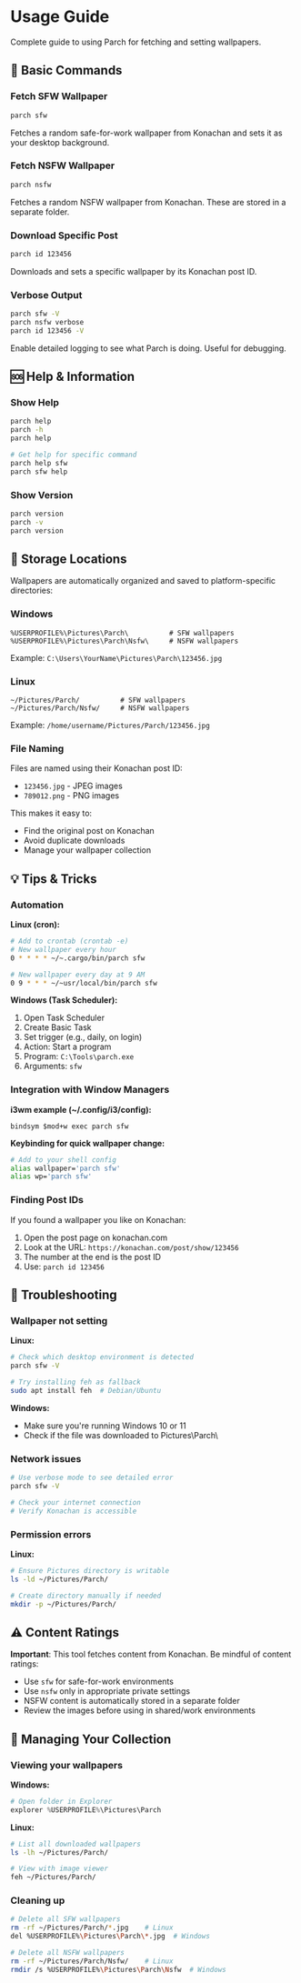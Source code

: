 # Usage Guide

Complete guide to using Parch for fetching and setting wallpapers.

## 📖 Basic Commands

### Fetch SFW Wallpaper

```bash
parch sfw
```

Fetches a random safe-for-work wallpaper from Konachan and sets it as your desktop background.

### Fetch NSFW Wallpaper

```bash
parch nsfw
```

Fetches a random NSFW wallpaper from Konachan. These are stored in a separate folder.

### Download Specific Post

```bash
parch id 123456
```

Downloads and sets a specific wallpaper by its Konachan post ID.

### Verbose Output

```bash
parch sfw -V
parch nsfw verbose
parch id 123456 -V
```

Enable detailed logging to see what Parch is doing. Useful for debugging.

## 🆘 Help & Information

### Show Help

```bash
parch help
parch -h
parch help

# Get help for specific command
parch help sfw
parch sfw help
```

### Show Version

```bash
parch version
parch -v
parch version
```

## 📁 Storage Locations

Wallpapers are automatically organized and saved to platform-specific directories:

### Windows
```
%USERPROFILE%\Pictures\Parch\          # SFW wallpapers
%USERPROFILE%\Pictures\Parch\Nsfw\     # NSFW wallpapers
```

Example: `C:\Users\YourName\Pictures\Parch\123456.jpg`

### Linux
```
~/Pictures/Parch/          # SFW wallpapers
~/Pictures/Parch/Nsfw/     # NSFW wallpapers
```

Example: `/home/username/Pictures/Parch/123456.jpg`

### File Naming

Files are named using their Konachan post ID:
- `123456.jpg` - JPEG images
- `789012.png` - PNG images

This makes it easy to:
- Find the original post on Konachan
- Avoid duplicate downloads
- Manage your wallpaper collection

## 💡 Tips & Tricks

### Automation

**Linux (cron):**
```bash
# Add to crontab (crontab -e)
# New wallpaper every hour
0 * * * * ~/~.cargo/bin/parch sfw

# New wallpaper every day at 9 AM
0 9 * * * ~/~usr/local/bin/parch sfw
```

**Windows (Task Scheduler):**
1. Open Task Scheduler
2. Create Basic Task
3. Set trigger (e.g., daily, on login)
4. Action: Start a program
5. Program: `C:\Tools\parch.exe`
6. Arguments: `sfw`

### Integration with Window Managers

**i3wm example (~/.config/i3/config):**
```
bindsym $mod+w exec parch sfw
```

**Keybinding for quick wallpaper change:**
```bash
# Add to your shell config
alias wallpaper='parch sfw'
alias wp='parch sfw'
```

### Finding Post IDs

If you found a wallpaper you like on Konachan:
1. Open the post page on konachan.com
2. Look at the URL: `https://konachan.com/post/show/123456`
3. The number at the end is the post ID
4. Use: `parch id 123456`

## 🐛 Troubleshooting

### Wallpaper not setting

**Linux:**
```bash
# Check which desktop environment is detected
parch sfw -V

# Try installing feh as fallback
sudo apt install feh  # Debian/Ubuntu
```

**Windows:**
- Make sure you're running Windows 10 or 11
- Check if the file was downloaded to Pictures\Parch\

### Network issues

```bash
# Use verbose mode to see detailed error
parch sfw -V

# Check your internet connection
# Verify Konachan is accessible
```

### Permission errors

**Linux:**
```bash
# Ensure Pictures directory is writable
ls -ld ~/Pictures/Parch/

# Create directory manually if needed
mkdir -p ~/Pictures/Parch/
```

## ⚠️ Content Ratings

**Important**: This tool fetches content from Konachan. Be mindful of content ratings:

- Use `sfw` for safe-for-work environments
- Use `nsfw` only in appropriate private settings
- NSFW content is automatically stored in a separate folder
- Review the images before using in shared/work environments

## 🔄 Managing Your Collection

### Viewing your wallpapers

**Windows:**
```powershell
# Open folder in Explorer
explorer %USERPROFILE%\Pictures\Parch
```

**Linux:**
```bash
# List all downloaded wallpapers
ls -lh ~/Pictures/Parch/

# View with image viewer
feh ~/Pictures/Parch/
```

### Cleaning up

```bash
# Delete all SFW wallpapers
rm -rf ~/Pictures/Parch/*.jpg    # Linux
del %USERPROFILE%\Pictures\Parch\*.jpg  # Windows

# Delete all NSFW wallpapers
rm -rf ~/Pictures/Parch/Nsfw/    # Linux
rmdir /s %USERPROFILE%\Pictures\Parch\Nsfw  # Windows
```

